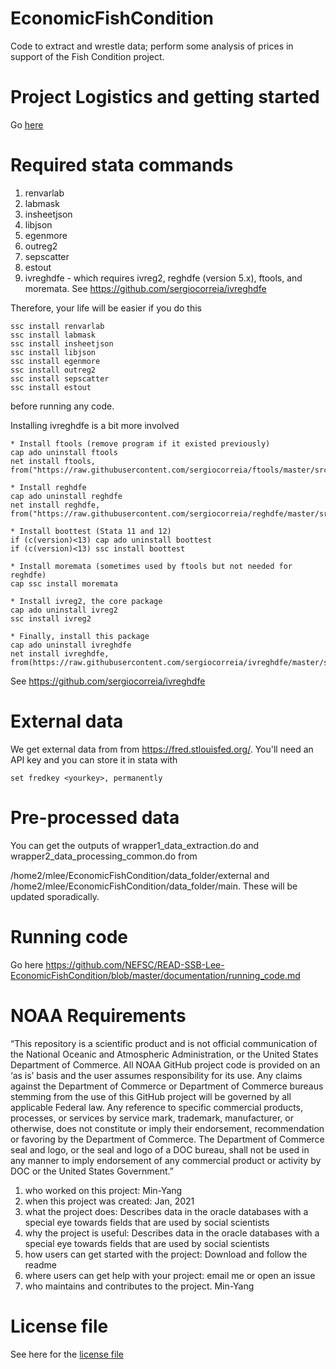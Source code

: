 # EconomicFishCondition
Code to extract and wrestle data; perform some analysis of prices in support of the Fish Condition project.

# Project Logistics and getting started
Go [here](/documentation/project_logistics.md)

# Required stata commands

1. renvarlab
1. labmask
1. insheetjson
1. libjson
1. egenmore
1. outreg2
1. sepscatter
1. estout
1. ivreghdfe - which requires ivreg2, reghdfe (version 5.x),  ftools, and moremata.  See https://github.com/sergiocorreia/ivreghdfe

Therefore, your life will be easier if you do this
```
ssc install renvarlab
ssc install labmask
ssc install insheetjson
ssc install libjson
ssc install egenmore
ssc install outreg2
ssc install sepscatter
ssc install estout
```
before running any code.

Installing ivreghdfe is a bit more involved
```
* Install ftools (remove program if it existed previously)
cap ado uninstall ftools
net install ftools, from("https://raw.githubusercontent.com/sergiocorreia/ftools/master/src/")

* Install reghdfe
cap ado uninstall reghdfe
net install reghdfe, from("https://raw.githubusercontent.com/sergiocorreia/reghdfe/master/src/")

* Install boottest (Stata 11 and 12)
if (c(version)<13) cap ado uninstall boottest
if (c(version)<13) ssc install boottest

* Install moremata (sometimes used by ftools but not needed for reghdfe)
cap ssc install moremata

* Install ivreg2, the core package
cap ado uninstall ivreg2
ssc install ivreg2

* Finally, install this package
cap ado uninstall ivreghdfe
net install ivreghdfe, from(https://raw.githubusercontent.com/sergiocorreia/ivreghdfe/master/src/)
```

See https://github.com/sergiocorreia/ivreghdfe


# External data

We get external data from from https://fred.stlouisfed.org/.  You'll need an API key and you can store it in stata with 
```
set fredkey <yourkey>, permanently
```

# Pre-processed data

You can get the outputs of wrapper1_data_extraction.do and wrapper2_data_processing_common.do from

/home2/mlee/EconomicFishCondition/data_folder/external and
/home2/mlee/EconomicFishCondition/data_folder/main.  These will be updated sporadically.  


# Running code

Go here  https://github.com/NEFSC/READ-SSB-Lee-EconomicFishCondition/blob/master/documentation/running_code.md 


# NOAA Requirements
“This repository is a scientific product and is not official communication of the National Oceanic and Atmospheric Administration, or the United States Department of Commerce. All NOAA GitHub project code is provided on an ‘as is’ basis and the user assumes responsibility for its use. Any claims against the Department of Commerce or Department of Commerce bureaus stemming from the use of this GitHub project will be governed by all applicable Federal law. Any reference to specific commercial products, processes, or services by service mark, trademark, manufacturer, or otherwise, does not constitute or imply their endorsement, recommendation or favoring by the Department of Commerce. The Department of Commerce seal and logo, or the seal and logo of a DOC bureau, shall not be used in any manner to imply endorsement of any commercial product or activity by DOC or the United States Government.”


1. who worked on this project:  Min-Yang
1. when this project was created: Jan, 2021 
1. what the project does: Describes data in the oracle databases with a special eye towards fields that are used by social scientists
1. why the project is useful:  Describes data in the oracle databases with a special eye towards fields that are used by social scientists
1. how users can get started with the project: Download and follow the readme
1. where users can get help with your project:  email me or open an issue
1. who maintains and contributes to the project. Min-Yang

# License file
See here for the [license file](https://github.com/NEFSC/READ-SSB-Lee-EconomicFishCondition/blob/master/License.txt)




